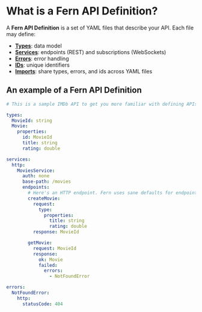 # What is a Fern API Definition?

A **Fern API Definition** is a set of YAML files that describe your API. Each file may define:

- **[Types](types.md)**: data model
- **[Services](services.md)**: endpoints (REST) and subscriptions (WebSockets)
- **[Errors](errors.md)**: error handling
- **[IDs](ids.md)**: unique identifiers
- **[Imports](imports.md)**: share types, errors, and ids across YAML files

## An example of a Fern API Definition

```yml
# This is a sample IMDb API to get you more familiar with defining APIs in Fern.

types:
  MovieId: string
  Movie:
    properties:
      id: MovieId
      title: string
      rating: double

services:
  http:
    MoviesService:
      auth: none
      base-path: /movies
      endpoints:
        # Here's an HTTP endpoint. Fern uses sane defaults for endpoint path and HTTP method.
        createMovie:
          request:
            type:
              properties:
                title: string
                rating: double
          response: MovieId

        getMovie:
          request: MovieId
          response:
            ok: Movie
            failed:
              errors:
                - NotFoundError

errors:
  NotFoundError:
    http:
      statusCode: 404
```
